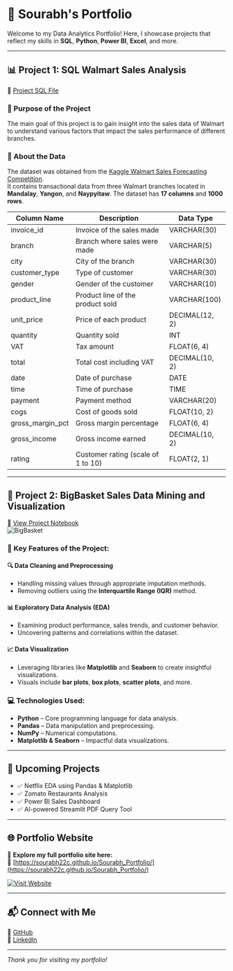 # 💼 Sourabh's Portfolio

Welcome to my Data Analytics Portfolio! Here, I showcase projects that reflect my skills in **SQL**, **Python**, **Power BI**, **Excel**, and more.

---

## 📊 Project 1: SQL Walmart Sales Analysis  
🔗 [Project SQL File](https://github.com/Sourabh22C/Sql_walmart/blob/main/Project.sql)

### 🎯 Purpose of the Project
The main goal of this project is to gain insight into the sales data of Walmart to understand various factors that impact the sales performance of different branches.

### 📂 About the Data  
The dataset was obtained from the [Kaggle Walmart Sales Forecasting Competition](https://www.kaggle.com/c/walmart-recruiting-store-sales-forecasting).  
It contains transactional data from three Walmart branches located in **Mandalay**, **Yangon**, and **Naypyitaw**. The dataset has **17 columns** and **1000 rows**.

| Column Name     | Description                                 | Data Type         |
|------------------|---------------------------------------------|--------------------|
| invoice_id       | Invoice of the sales made                   | VARCHAR(30)        |
| branch           | Branch where sales were made                | VARCHAR(5)         |
| city             | City of the branch                          | VARCHAR(30)        |
| customer_type    | Type of customer                            | VARCHAR(30)        |
| gender           | Gender of the customer                      | VARCHAR(10)        |
| product_line     | Product line of the product sold            | VARCHAR(100)       |
| unit_price       | Price of each product                       | DECIMAL(12, 2)     |
| quantity         | Quantity sold                               | INT                |
| VAT              | Tax amount                                  | FLOAT(6, 4)        |
| total            | Total cost including VAT                    | DECIMAL(10, 2)     |
| date             | Date of purchase                            | DATE               |
| time             | Time of purchase                            | TIME               |
| payment          | Payment method                              | VARCHAR(20)        |
| cogs             | Cost of goods sold                          | FLOAT(10, 2)       |
| gross_margin_pct | Gross margin percentage                     | FLOAT(6, 4)        |
| gross_income     | Gross income earned                         | DECIMAL(10, 2)     |
| rating           | Customer rating (scale of 1 to 10)          | FLOAT(2, 1)        |

---

## 🛒 Project 2: BigBasket Sales Data Mining and Visualization  
🔗 [View Project Notebook](https://github.com/Sourabh22C/BigBasket-Sales-Data-Mining-and-Visualization/blob/main/bigbasketproject_bysourabh22.ipynb)  
![BigBasket](https://github.com/Sourabh22C/BigBasket-Sales-Data-Mining-and-Visualization/blob/main/SUCCESS-STORY-1.png)

### 📌 Key Features of the Project:

#### 🔍 Data Cleaning and Preprocessing
- Handling missing values through appropriate imputation methods.
- Removing outliers using the **Interquartile Range (IQR)** method.

#### 📊 Exploratory Data Analysis (EDA)
- Examining product performance, sales trends, and customer behavior.
- Uncovering patterns and correlations within the dataset.

#### 📈 Data Visualization
- Leveraging libraries like **Matplotlib** and **Seaborn** to create insightful visualizations.
- Visuals include **bar plots**, **box plots**, **scatter plots**, and more.

### 💻 Technologies Used:
- **Python** – Core programming language for data analysis.
- **Pandas** – Data manipulation and preprocessing.
- **NumPy** – Numerical computations.
- **Matplotlib & Seaborn** – Impactful data visualizations.

---

## 🚀 Upcoming Projects
- ✅ Netflix EDA using Pandas & Matplotlib  
- ✅ Zomato Restaurants Analysis  
- ✅ Power BI Sales Dashboard  
- ✅ AI-powered Streamlit PDF Query Tool

---

## 🌐 Portfolio Website  
📎 **Explore my full portfolio site here:**  
🔗 [https://sourabh22c.github.io/Sourabh_Portfolio/](https://sourabh22c.github.io/Sourabh_Portfolio/)

[![Visit Website](https://img.shields.io/badge/Visit-My%20Portfolio-blue?style=for-the-badge&logo=github)](https://sourabh22c.github.io/Sourabh_Portfolio/)

---

## 📬 Connect with Me  
🔗 [GitHub](https://github.com/Sourabh22C)  
🔗 [LinkedIn](https://www.linkedin.com/in/sourabh-verma-901b20347/)

---

_Thank you for visiting my portfolio!_
